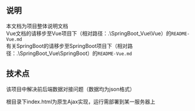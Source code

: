 ## 说明
本文档为项目整体说明文档 <br>
Vue文档的请移步至Vue项目下（相对路径：.\SpringBoot_Vue\Vue）的`README-Vue.md` <br>
有关SpringBoot的请移步至SpringBoot项目下（相对路径：.\SpringBoot_Vue\SpringBoot）的`README-Vue.md`

## 技术点

该项目中解决前后端数据对接问题（数据均为json格式）

根目录下index.html为原生Ajax实现，运行需部署到某一服务器上